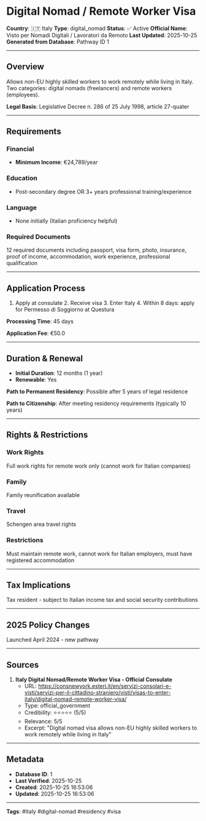 # Digital Nomad / Remote Worker Visa

**Country**: 🇮🇹 Italy
**Type**: digital_nomad
**Status**: ✅ Active
**Official Name**: Visto per Nomadi Digitali / Lavoratori da Remoto
**Last Updated**: 2025-10-25
**Generated from Database**: Pathway ID 1

---

## Overview

Allows non-EU highly skilled workers to work remotely while living in Italy. Two categories: digital nomads (freelancers) and remote workers (employees).

**Legal Basis**: Legislative Decree n. 286 of 25 July 1998, article 27-quater

---

## Requirements

### Financial
- **Minimum Income**: €24,789/year

### Education
- Post-secondary degree OR 3+ years professional training/experience

### Language
- None initially (Italian proficiency helpful)

### Required Documents
12 required documents including passport, visa form, photo, insurance, proof of income, accommodation, work experience, professional qualification

---

## Application Process

1. Apply at consulate 2. Receive visa 3. Enter Italy 4. Within 8 days: apply for Permesso di Soggiorno at Questura

**Processing Time**: 45 days

**Application Fee**: €50.0

---

## Duration & Renewal

- **Initial Duration**: 12 months (1 year)
- **Renewable**: Yes

**Path to Permanent Residency**: Possible after 5 years of legal residence

**Path to Citizenship**: After meeting residency requirements (typically 10 years)

---

## Rights & Restrictions

### Work Rights
Full work rights for remote work only (cannot work for Italian companies)

### Family
Family reunification available

### Travel
Schengen area travel rights

### Restrictions
Must maintain remote work, cannot work for Italian employers, must have registered accommodation

---

## Tax Implications

Tax resident - subject to Italian income tax and social security contributions

---

## 2025 Policy Changes

Launched April 2024 - new pathway

---

## Sources

1. **Italy Digital Nomad/Remote Worker Visa - Official Consulate**
   - URL: https://consnewyork.esteri.it/en/servizi-consolari-e-visti/servizi-per-il-cittadino-straniero/visti/visas-to-enter-italy/digital-nomad-remote-worker-visa/
   - Type: official_government
   - Credibility: ⭐⭐⭐⭐⭐ (5/5)
   - Relevance: 5/5
   - Excerpt: "Digital nomad visa allows non-EU highly skilled workers to work remotely while living in Italy"

---

## Metadata

- **Database ID**: 1
- **Last Verified**: 2025-10-25
- **Created**: 2025-10-25 16:53:06
- **Updated**: 2025-10-25 16:53:06

---

**Tags**: #italy #digital-nomad #residency #visa